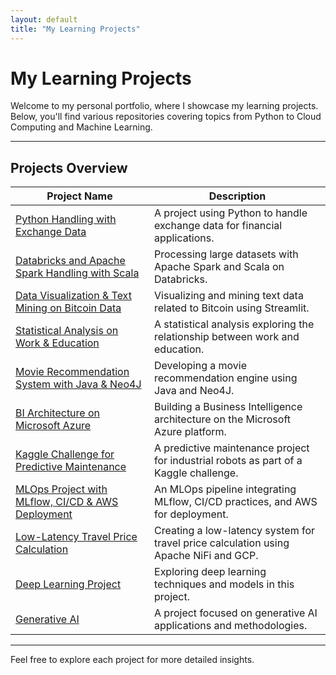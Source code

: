 ```yaml
---
layout: default
title: "My Learning Projects"
---
```


# My Learning Projects

Welcome to my personal portfolio, where I showcase my learning projects. Below, you'll find various repositories covering topics from Python to Cloud Computing and Machine Learning.

---

## Projects Overview

| Project Name | Description |
|--------------|-------------|
| [Python Handling with Exchange Data](https://github.com/mriusero/projet-python) | A project using Python to handle exchange data for financial applications. |
| [Databricks and Apache Spark Handling with Scala](https://github.com/mriusero/projet-cloud-1) | Processing large datasets with Apache Spark and Scala on Databricks. |
| [Data Visualization & Text Mining on Bitcoin Data](https://github.com/mriusero/projet-sda-dash-streamlit) | Visualizing and mining text data related to Bitcoin using Streamlit. |
| [Statistical Analysis on Work & Education](https://github.com/mriusero/projet-statistique) | A statistical analysis exploring the relationship between work and education. |
| [Movie Recommendation System with Java & Neo4J](https://github.com/mriusero/projet-cloud-2) | Developing a movie recommendation engine using Java and Neo4J. |
| [BI Architecture on Microsoft Azure](https://github.com/mriusero/projet-BI) | Building a Business Intelligence architecture on the Microsoft Azure platform. |
| [Kaggle Challenge for Predictive Maintenance](https://github.com/mriusero/projet-sda-machine-learning) | A predictive maintenance project for industrial robots as part of a Kaggle challenge. |
| [MLOps Project with MLflow, CI/CD & AWS Deployment](https://github.com/mriusero/projet-sda-mlops) | An MLOps pipeline integrating MLflow, CI/CD practices, and AWS for deployment. |
| [Low-Latency Travel Price Calculation](https://github.com/mriusero/projet-sda-cloud-3) | Creating a low-latency system for travel price calculation using Apache NiFi and GCP. |
| [Deep Learning Project](https://github.com/mriusero/to-create) | Exploring deep learning techniques and models in this project. |
| [Generative AI](https://github.com/mriusero/to-create) | A project focused on generative AI applications and methodologies. |

---

Feel free to explore each project for more detailed insights.
